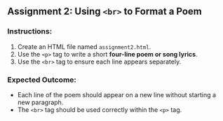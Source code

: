 
## **Assignment 2: Using `<br>` to Format a Poem**  
### **Instructions:**  
1. Create an HTML file named `assignment2.html`.  
2. Use the `<p>` tag to write a short **four-line poem or song lyrics**.  
3. Use the `<br>` tag to ensure each line appears separately.  

### **Expected Outcome:**  
- Each line of the poem should appear on a new line without starting a new paragraph.  
- The `<br>` tag should be used correctly within the `<p>` tag.  
